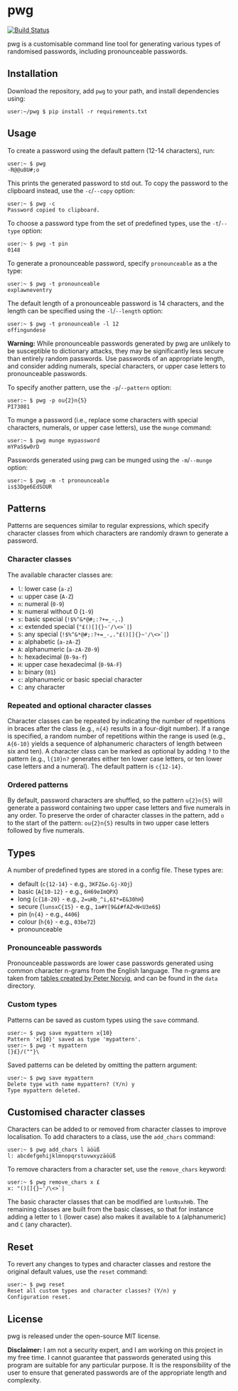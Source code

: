# pwg

[![Build Status](https://travis-ci.com/rddunphy/pwg.svg?branch=master)](https://travis-ci.com/rddunphy/pwg)

pwg is a customisable command line tool for generating various types of randomised passwords, including pronounceable passwords.

## Installation

Download the repository, add `pwg` to your path, and install dependencies using:

```console
user:~/pwg $ pip install -r requirements.txt
```

## Usage

To create a password using the default pattern (12-14 characters), run:

```console
user:~ $ pwg
-R@@u8U#;o
```

This prints the generated password to std out. To copy the password to the clipboard instead, use the `-c`/`--copy` option:

```console
user:~ $ pwg -c
Password copied to clipboard.
```

To choose a password type from the set of predefined types, use the `-t`/`--type` option:

```console
user:~ $ pwg -t pin
0148
```

To generate a pronounceable password, specify `pronounceable` as a the type:

```console
user:~ $ pwg -t pronounceable
explawneventry
```

The default length of a pronounceable password is 14 characters, and the length can be specified using the `-l`/`--length` 
option:

```console
user:~ $ pwg -t pronounceable -l 12
offingundese
```

**Warning:** While pronounceable passwords generated by pwg are unlikely to be susceptible to dictionary attacks, they may be 
significantly less secure than entirely random passwords. Use passwords of an appropriate length, and consider adding numerals, 
special characters, or upper case letters to pronounceable passwords.

To specify another pattern, use the `-p`/`--pattern` option:

```console
user:~ $ pwg -p ou{2}n{5}
PI73081
```

To munge a password (i.e., replace some characters with special characters, numerals, or upper case letters), use the `munge` command:

```console
user:~ $ pwg munge mypassword
mYPaS$w0rD
```

Passwords generated using pwg can be munged using the `-m`/`--munge` option:

```console
user:~ $ pwg -m -t pronounceable
is$3Dge6EdSOUR
```

## Patterns

Patterns are sequences similar to regular expressions, which specify character classes from which characters are randomly drawn 
to generate a password. 

### Character classes

The available character classes are:

 - `l`: lower case (`a-z`)
 - `u`: upper case (`A-Z`)
 - `n`: numeral (`0-9`)
 - `N`: numeral without 0 (`1-9`)
 - `s`: basic special (`!$%^&*@#;:?+=_-,.`)
 - `x`: extended special (``"£()[]{}~'/\<>`|``)
 - `S`: any special (``!$%^&*@#;:?+=_-,."£()[]{}~'/\<>`|``)
 - `a`: alphabetic (`a-zA-Z`)
 - `A`: alphanumeric (`a-zA-Z0-9`)
 - `h`: hexadecimal (`0-9a-f`)
 - `H`: upper case hexadecimal (`0-9A-F`)
 - `b`: binary (`01`)
 - `c`: alphanumeric or basic special character
 - `C`: any character
 
### Repeated and optional character classes

Character classes can be repeated by indicating the number of repetitions in braces after the class (e.g., `n{4}` results in a 
four-digit number). If a range is specified, a random number of repetitions within the range is used (e.g., `A{6-10}` yields a 
sequence of alphanumeric characters of length between six and ten). A character class can be marked as optional by adding `?`
to the pattern (e.g., `l{10}n?` generates either ten lower case letters, or ten lower case letters and a numeral). The default 
pattern is `c{12-14}`.

### Ordered patterns

By default, password characters are shuffled, so the pattern `u{2}n{5}` will generate a password containing two upper case 
letters and five numerals in any order. To preserve the order of character classes in the pattern, add `o` to the start of the 
pattern: `ou{2}n{5}` results in two upper case letters followed by five numerals.

## Types

A number of predefined types are stored in a config file. These types are:

 - default (`c{12-14}` - e.g., `3KFZ&o.Gj-XOj`)
 - basic (`A{10-12}` - e.g., `6H69eImQPX`)
 - long (`c{18-20}` - e.g., `2=uHb_^i,6I*=E&30hH`)
 - secure (`lunsxC{15}` - e.g., `1a#Y[9&£#fAZ<N<U3e6$`)
 - pin (`n{4}` - e.g., `4406`)
 - colour (`h{6}` - e.g., `03be72`)
 - pronounceable

### Pronounceable passwords

Pronounceable passwords are lower case passwords generated using common character n-grams from the English language. 
The n-grams are taken from [tables created by Peter Norvig](http://norvig.com/mayzner.html), and can be found in the `data` 
directory.

### Custom types

Patterns can be saved as custom types using the `save` command.

```console
user:~ $ pwg save mypattern x{10}
Pattern 'x{10}' saved as type 'mypattern'.
user:~ $ pwg -t mypattern
[}£}/(""}\
```

Saved patterns can be deleted by omitting the pattern argument:

```console
user:~ $ pwg save mypattern
Delete type with name mypattern? (Y/n) y
Type mypattern deleted.
```

## Customised character classes

Characters can be added to or removed from character classes to improve localisation. To add characters to a class, use the 
`add_chars` command:

```console
user:~ $ pwg add_chars l äöüß
l: abcdefgehijklmnopqrstuvwxyzäöüß
```

To remove characters from a character set, use the `remove_chars` keyword:

```console
user:~ $ pwg remove_chars x £
x: "()[]{}~'/\<>`|
```

The basic character classes that can be modified are `lunNsxhHb`. The remaining classes 
are built from the basic classes, so that for instance adding a letter to `l` (lower case) also makes it available to `A` 
(alphanumeric) and `C` (any character).

## Reset

To revert any changes to types and character classes and restore the original default values, use the `reset` command:

```console
user:~ $ pwg reset
Reset all custom types and character classes? (Y/n) y
Configuration reset.
```

## License

pwg is released under the open-source MIT license.

**Disclaimer:** I am not a security expert, and I am working on this project in my free time. I cannot guarantee that passwords
generated using this program are suitable for any particular purpose. It is the responsibility of the user to ensure that generated
passwords are of the appropriate length and complexity.
